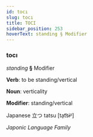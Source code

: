 ```yaml
---
id: tocı
slug: tocı
title: TOCI
sidebar_position: 253
hoverText: standing § Modifier
---
```


### tocı

*standing* **§** Modifier

**Verb**: to be standing/vertical

**Noun**: verticality

**Modifier**: standing/vertical

Japanese 立つ tatsu [ta̠t͡sɨᵝ]

*Japonic Language Family*